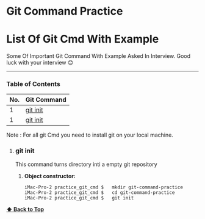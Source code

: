 # Git Command Practice
# List Of Git Cmd With Example

Some Of Important Git Command With Example Asked In Interview.
Good luck with your interview 😊

---

### Table of Contents

| No. | Git Command |
|---- | ---------
|1  | [git init](#git-init) |
|1  | [git init](#git-init) |

Note : For all git Cmd you need to install git on your local machine.

1. ### git init

   This command turns directory inti a empty git repository

   1. **Object constructor:**

      
      ```git
      iMac-Pro-2 practice_git_cmd $   mkdir git-command-practice 
      iMac-Pro-2 practice_git_cmd $   cd git-command-practice 
      iMac-Pro-2 practice_git_cmd $   git init
      ```

**[⬆ Back to Top](#table-of-contents)**

